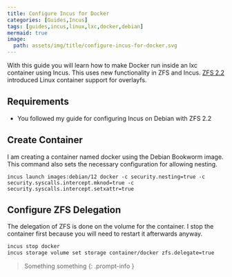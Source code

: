 ```yaml
---
title: Configure Incus for Docker
categories: [Guides,Incus]
tags: [guides,incus,linux,lxc,docker,debian]
mermaid: true
image:
  path: assets/img/title/configure-incus-for-docker.svg
---
```


With this guide you will learn how to make Docker run inside an lxc container using Incus. This uses new functionality in ZFS and Incus. [ZFS 2.2](https://github.com/openzfs/zfs/releases/tag/zfs-2.2.0) introduced Linux container support for overlayfs.

## Requirements
- You followed my guide for configuring Incus on Debian with ZFS 2.2

## Create Container

I am creating a container named docker using the Debian Bookworm image. This command also sets the necessary configuration for allowing nesting.

`incus launch images:debian/12 docker -c security.nesting=true -c security.syscalls.intercept.mknod=true -c security.syscalls.intercept.setxattr=true`

## Configure ZFS Delegation

The delegation of ZFS is done on the volume for the container. I stop the container first because you will need to restart it afterwards anyway.

```bash
incus stop docker
incus storage volume set storage container/docker zfs.delegate=true
```


> Something something
{: .prompt-info }
